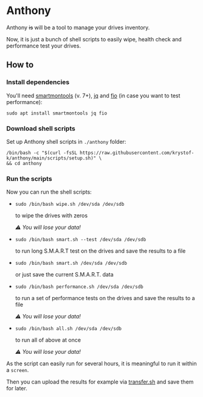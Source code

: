 # Anthony

Anthony ~~is~~ will be a tool to manage your drives inventory.

Now, it is just a bunch of shell scripts to easily wipe, health check and performance test your drives.

## How to

### Install dependencies

You'll need [smartmontools](https://www.smartmontools.org) (v. 7+), [jq](https://stedolan.github.io/jq/) and [fio](https://fio.readthedocs.io/en/latest/fio_doc.html) (in case you want to test performance):

```console
sudo apt install smartmontools jq fio
```

### Download shell scripts

Set up Anthony shell scripts in `./anthony` folder:

```console
/bin/bash -c "$(curl -fsSL https://raw.githubusercontent.com/krystof-k/anthony/main/scripts/setup.sh)" \
&& cd anthony
```

### Run the scripts

Now you can run the shell scripts:

- ```console
  sudo /bin/bash wipe.sh /dev/sda /dev/sdb
  ```

  to wipe the drives with zeros

  _⚠️ You will lose your data!_

- ```console
  sudo /bin/bash smart.sh --test /dev/sda /dev/sdb
  ```

  to run long S.M.A.R.T test on the drives and save the results to a file

- ```console
  sudo /bin/bash smart.sh /dev/sda /dev/sdb
  ```

  or just save the current S.M.A.R.T. data

- ```console
  sudo /bin/bash performance.sh /dev/sda /dev/sdb
  ```

  to run a set of performance tests on the drives and save the results to a file

  _⚠️ You will lose your data!_

- ```console
  sudo /bin/bash all.sh /dev/sda /dev/sdb
  ```

  to run all of above at once

  _⚠️ You will lose your data!_

As the script can easily run for several hours, it is meaningful to run it within a `screen`.

Then you can upload the results for example via [transfer.sh](https://transfer.sh) and save them for later.
